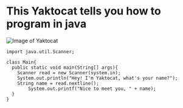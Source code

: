 # This Yaktocat tells you how to program in java
![Image of Yaktocat](https://octodex.github.com/images/yaktocat.png)
```
import java.util.Scanner;

class Main{
  public static void main(String[] args){
    Scanner read = new Scanner(system.in);
    System.out.println("Hey! I'm Yaktocat, what's your name?");
    String name = read.nextline();
        System.out.printf("Nice to meet you, " + name);
  }
}
```
